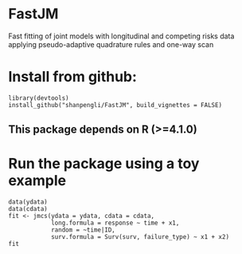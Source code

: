 # FastJM
Fast fitting of joint models with longitudinal and competing risks data applying pseudo-adaptive quadrature rules and one-way scan

# Install from github:

    library(devtools)
    install_github("shanpengli/FastJM", build_vignettes = FALSE)

## This package depends on R (>=4.1.0)

# Run the package using a toy example 

    data(ydata)
    data(cdata)
    fit <- jmcs(ydata = ydata, cdata = cdata,
                long.formula = response ~ time + x1,
                random = ~time|ID,
                surv.formula = Surv(surv, failure_type) ~ x1 + x2)
    fit

